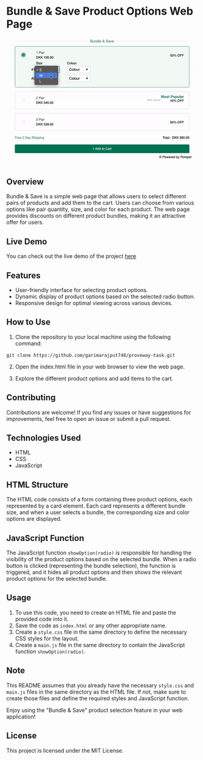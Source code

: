 # Bundle & Save Product Options Web Page

![Bundle & Save](screenshots/cart.gif)

## Overview

Bundle & Save is a simple web page that allows users to select different pairs of products and add them to the cart. Users can choose from various options like pair quantity, size, and color for each product. The web page provides discounts on different product bundles, making it an attractive offer for users.

## Live Demo

You can check out the live demo of the project [here](https://garimarajput748.github.io/proveway-task/)

## Features

- User-friendly interface for selecting product options.
- Dynamic display of product options based on the selected radio button.
- Responsive design for optimal viewing across various devices.

## How to Use

1. Clone the repository to your local machine using the following command:

```
git clone https://github.com/garimarajput748/proveway-task.git
```

2. Open the index.html file in your web browser to view the web page.

3. Explore the different product options and add items to the cart.

## Contributing

Contributions are welcome! If you find any issues or have suggestions for improvements, feel free to open an issue or submit a pull request.

## Technologies Used

- HTML
- CSS
- JavaScript


## HTML Structure

The HTML code consists of a form containing three product options, each represented by a card element. Each card represents a different bundle size, and when a user selects a bundle, the corresponding size and color options are displayed.

## JavaScript Function

The JavaScript function `showOption(radio)` is responsible for handling the visibility of the product options based on the selected bundle. When a radio button is clicked (representing the bundle selection), the function is triggered, and it hides all product options and then shows the relevant product options for the selected bundle.

## Usage

1. To use this code, you need to create an HTML file and paste the provided code into it.
2. Save the code as `index.html` or any other appropriate name.
3. Create a `style.css` file in the same directory to define the necessary CSS styles for the layout.
4. Create a `main.js` file in the same directory to contain the JavaScript function `showOption(radio)`.

## Note

This README assumes that you already have the necessary `style.css` and `main.js` files in the same directory as the HTML file. If not, make sure to create those files and define the required styles and JavaScript function.

Enjoy using the "Bundle & Save" product selection feature in your web application!

## License

This project is licensed under the MIT License.
